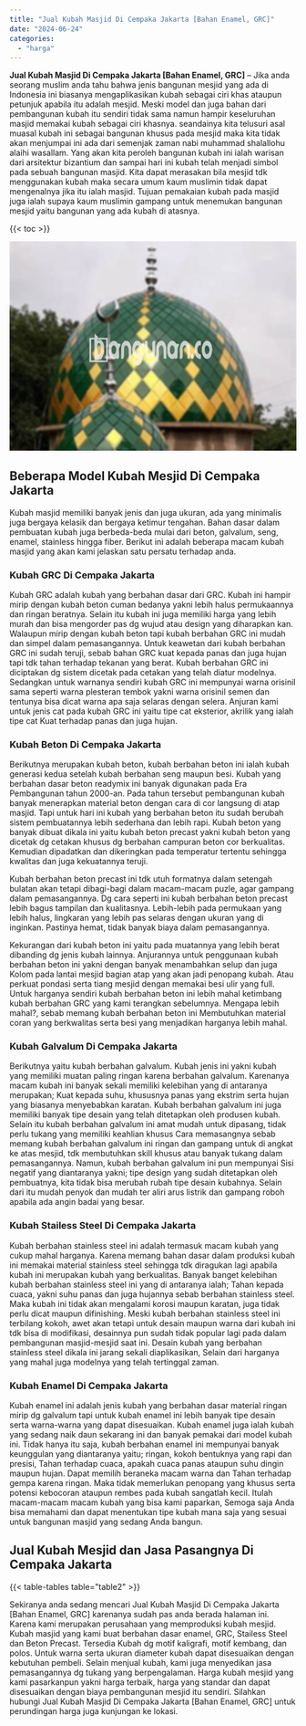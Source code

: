 ```yaml
---
title: "Jual Kubah Masjid Di Cempaka Jakarta [Bahan Enamel, GRC]"
date: "2024-06-24"
categories: 
  - "harga"
---
```


**Jual Kubah Masjid Di Cempaka Jakarta \[Bahan Enamel, GRC\]** – Jika anda seorang muslim anda tahu bahwa jenis bangunan mesjid yang ada di Indonesia ini biasanya mengaplikasikan kubah sebagai ciri khas ataupun petunjuk apabila itu adalah mesjid. Meski model dan juga bahan dari pembangunan kubah itu sendiri tidak sama namun hampir keseluruhan masjid memakai kubah sebagai ciri khasnya. seandainya kita telusuri asal muasal kubah ini sebagai bangunan khusus pada mesjid maka kita tidak akan menjumpai ini ada dari semenjak zaman nabi muhammad shalallohu alaihi wasallam. Yang akan kita peroleh bangunan kubah ini ialah warisan dari arsitektur bizantium dan sampai hari ini kubah telah menjadi simbol pada sebuah bangunan masjid. Kita dapat merasakan bila mesjid tdk menggunakan kubah maka secara umum kaum muslimin tidak dapat mengenalnya jika itu ialah masjid. Tujuan pemakaian kubah pada masjid juga ialah supaya kaum muslimin gampang untuk menemukan bangunan mesjid yaitu bangunan yang ada kubah di atasnya.

{{< toc >}}

![Jual Kubah Masjid Di Cempaka Jakarta [Bahan Enamel, GRC]](/images/jual-kubah-masjid-11.png)

## Beberapa Model Kubah Mesjid Di Cempaka Jakarta

Kubah masjid memiliki banyak jenis dan juga ukuran, ada yang minimalis juga bergaya kelasik dan bergaya ketimur tengahan. Bahan dasar dalam pembuatan kubah juga berbeda-beda mulai dari beton, galvalum, seng, enamel, stainless hingga fiber. Berikut ini adalah beberapa macam kubah masjid yang akan kami jelaskan satu persatu terhadap anda.

### Kubah GRC Di Cempaka Jakarta

Kubah GRC adalah kubah yang berbahan dasar dari GRC. Kubah ini hampir mirip dengan kubah beton cuman bedanya yakni lebih halus permukaannya dan ringan beratnya. Selain itu kubah ini juga memiliki harga yang lebih murah dan bisa mengorder pas dg wujud atau design yang diharapkan kan. Walaupun mirip dengan kubah beton tapi kubah berbahan GRC ini mudah dan simpel dalam pemasangannya. Untuk keawetan dari kubah berbahan GRC ini sudah teruji, sebab bahan GRC kuat kepada panas dan juga hujan tapi tdk tahan terhadap tekanan yang berat. Kubah berbahan GRC ini diciptakan dg sistem dicetak pada cetakan yang telah diatur modelnya. Sedangkan untuk warnanya sendiri kubah GRC ini mempunyai warna orisinil sama seperti warna plesteran tembok yakni warna orisinil semen dan tentunya bisa dicat warna apa saja selaras dengan selera. Anjuran kami untuk jenis cat pada kubah GRC ini yaitu tipe cat eksterior, akrilik yang ialah tipe cat Kuat terhadap panas dan juga hujan.

### Kubah Beton Di Cempaka Jakarta

Berikutnya merupakan kubah beton, kubah berbahan beton ini ialah kubah generasi kedua setelah kubah berbahan seng maupun besi. Kubah yang berbahan dasar beton readymix ini banyak digunakan pada Era Pembangunan tahun 2000-an. Pada tahun tersebut pembangunan kubah banyak menerapkan material beton dengan cara di cor langsung di atap masjid. Tapi untuk hari ini kubah yang berbahan beton itu sudah berubah sistem pembuatannya lebih sederhana dan lebih rapi. Kubah beton yang banyak dibuat dikala ini yaitu kubah beton precast yakni kubah beton yang dicetak dg cetakan khusus dg berbahan campuran beton cor berkualitas. Kemudian dipadatkan dan dikeringkan pada temperatur tertentu sehingga kwalitas dan juga kekuatannya teruji.

Kubah berbahan beton precast ini tdk utuh formatnya dalam setengah bulatan akan tetapi dibagi-bagi dalam macam-macam puzle, agar gampang dalam pemasangannya. Dg cara seperti ini kubah berbahan beton precast lebih bagus tampilan dan kualitasnya. Lebih-lebih pada permukaan yang lebih halus, lingkaran yang lebih pas selaras dengan ukuran yang di inginkan. Pastinya hemat, tidak banyak biaya dalam pemasangannya.

Kekurangan dari kubah beton ini yaitu pada muatannya yang lebih berat dibanding dg jenis kubah lainnya. Anjurannya untuk penggunaan kubah berbahan beton ini yakni dengan banyak menambahkan selup dan juga Kolom pada lantai mesjid bagian atap yang akan jadi penopang kubah. Atau perkuat pondasi serta tiang mesjid dengan memakai besi ulir yang full. Untuk harganya sendiri kubah berbahan beton ini lebih mahal ketimbang kubah berbahan GRC yang kami terangkan sebelumnya. Mengapa lebih mahal?, sebab memang kubah berbahan beton ini Membutuhkan material coran yang berkwalitas serta besi yang menjadikan harganya lebih mahal.

### Kubah Galvalum Di Cempaka Jakarta

Berikutnya yaitu kubah berbahan galvalum. Kubah jenis ini yakni kubah yang memiliki muatan paling ringan karena berbahan galvalum. Karenanya macam kubah ini banyak sekali memiliki kelebihan yang di antaranya merupakan; Kuat kepada suhu, khususnya panas yang ekstrim serta hujan yang biasanya menyebabkan karatan. Kubah berbahan galvalum ini juga memiliki banyak tipe desain yang telah ditetapkan oleh produsen kubah. Selain itu kubah berbahan galvalum ini amat mudah untuk dipasang, tidak perlu tukang yang memiliki keahlian khusus Cara memasangnya sebab memang kubah berbahan galvalum ini ringan dan gampang untuk di angkat ke atas mesjid, tdk membutuhkan skill khusus atau banyak tukang dalam pemasangannya. Namun, kubah berbahan galvalum ini pun mempunyai Sisi negatif yang diantaranya yakni; tipe design yang sudah ditetapkan oleh pembuatnya, kita tidak bisa merubah rubah tipe desain kubahnya. Selain dari itu mudah penyok dan mudah ter aliri arus listrik dan gampang roboh apabila ada angin badai yang besar.

### Kubah Stailess Steel Di Cempaka Jakarta

Kubah berbahan stainless steel ini adalah termasuk macam kubah yang cukup mahal harganya. Karena memang bahan dasar dalam produksi kubah ini memakai material stainless steel sehingga tdk diragukan lagi apabila kubah ini merupakan kubah yang berkualitas. Banyak banget kelebihan kubah berbahan stainless steel ini yang di antaranya ialah; Tahan kepada cuaca, yakni suhu panas dan juga hujannya sebab berbahan stainless steel. Maka kubah ini tidak akan mengalami korosi maupun karatan, juga tidak perlu dicat maupun difinishing. Meski kubah berbahan stainless steel ini terbilang kokoh, awet akan tetapi untuk desain maupun warna dari kubah ini tdk bisa di modifikasi, desainnya pun sudah tidak popular lagi pada dalam pembangunan masjid-mesjid saat ini. Desain kubah yang berbahan stainless steel dikala ini jarang sekali diaplikasikan, Selain dari harganya yang mahal juga modelnya yang telah tertinggal zaman.

### Kubah Enamel Di Cempaka Jakarta

Kubah enamel ini adalah jenis kubah yang berbahan dasar material ringan mirip dg galvalum tapi untuk kubah enamel ini lebih banyak tipe desain serta warna-warna yang dapat disesuaikan. Kubah enamel juga ialah kubah yang sedang naik daun sekarang ini dan banyak pemakai dari model kubah ini. Tidak hanya itu saja, kubah berbahan enamel ini mempunyai banyak keunggulan yang diantaranya yaitu; ringan, kokoh bentuknya yang rapi dan presisi, Tahan terhadap cuaca, apakah cuaca panas ataupun suhu dingin maupun hujan. Dapat memilih beraneka macam warna dan Tahan terhadap gempa karena ringan. Maka tidak memerlukan penopang yang khusus serta potensi kebocoran ataupun rembes pada kubah sangatlah kecil. Itulah macam-macam macam kubah yang bisa kami paparkan, Semoga saja Anda bisa memahami dan dapat menentukan tipe kubah mana saja yang sesuai untuk bangunan masjid yang sedang Anda bangun.

## Jual Kubah Mesjid dan Jasa Pasangnya Di Cempaka Jakarta

{{< table-tables table="table2" >}}

Sekiranya anda sedang mencari Jual Kubah Masjid Di Cempaka Jakarta \[Bahan Enamel, GRC\] karenanya sudah pas anda berada halaman ini. Karena kami merupakan perusahaan yang memproduksi kubah mesjid. Kubah masjid yang kami buat berbahan dasar enamel, GRC, Stailess Steel dan Beton Precast. Tersedia Kubah dg motif kaligrafi, motif kembang, dan polos. Untuk warna serta ukuran diameter kubah dapat disesuaikan dengan kebutuhan pembeli. Selain menjual kubah, kami juga menyedikan jasa pemasangannya dg tukang yang berpengalaman. Harga kubah mesjid yang kami pasarkanpun yakni harga terbaik, harga yang standar dan dapat disesuaikan dengan biaya pembangunan mesjid itu sendiri. Silahkan hubungi Jual Kubah Masjid Di Cempaka Jakarta \[Bahan Enamel, GRC\] untuk perundingan harga juga kunjungan ke lokasi.
